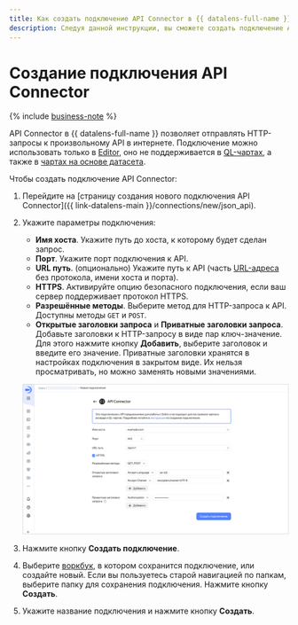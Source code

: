 ```yaml
---
title: Как создать подключение API Connector в {{ datalens-full-name }}
description: Следуя данной инструкции, вы сможете создать подключение API Connector в {{ datalens-full-name }}.
---
```


# Создание подключения API Connector

{% include [business-note](../../../_includes/datalens/datalens-functionality-available-business-note.md) %}

API Connector в {{ datalens-full-name }} позволяет отправлять HTTP-запросы к произвольному API в интернете. Подключение можно использовать только в [Editor](../../charts/editor/index.md), оно не поддерживается в [QL-чартах](../../concepts/chart/ql-charts.md), а также в [чартах на основе датасета](../../concepts/chart/dataset-based-charts.md).

Чтобы создать подключение API Connector:

1. Перейдите на [страницу создания нового подключения API Connector]({{ link-datalens-main }}/connections/new/json_api).
1. Укажите параметры подключения:

   * **Имя хоста**. Укажите путь до хоста, к которому будет сделан запрос.
   * **Порт**. Укажите порт подключения к API.
   * **URL путь**. (опционально) Укажите путь к API (часть [URL-адреса](https://developer.mozilla.org/ru/docs/Learn/Common_questions/Web_mechanics/What_is_a_URL) без протокола, имени хоста и порта).
   * **HTTPS**. Активируйте опцию безопасного подключения, если ваш сервер поддерживает протокол HTTPS.
   * **Разрешённые методы**. Выберите метод для HTTP-запроса к API. Доступны методы `GET` и `POST`.
   * **Открытые заголовки запроса** и **Приватные заголовки запроса**. Добавьте заголовки к HTTP-запросу в виде пар ключ-значение. Для этого нажмите кнопку **Добавить**, выберите заголовок и введите его значение. Приватные заголовки хранятся в настройках подключения в закрытом виде. Их нельзя просматривать, но можно заменять новыми значениями.

   ![image](../../../_assets/datalens/operations/connection/connection-api.png)

1. Нажмите кнопку **Создать подключение**.


1. Выберите [воркбук](../../workbooks-collections/index.md), в котором сохранится подключение, или создайте новый. Если вы пользуетесь старой навигацией по папкам, выберите папку для сохранения подключения. Нажмите кнопку **Создать**.


1. Укажите название подключения и нажмите кнопку **Создать**.
